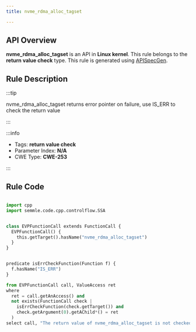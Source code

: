 ```yaml
---
title: nvme_rdma_alloc_tagset

---
```



## API Overview
**nvme_rdma_alloc_tagset** is an API in **Linux kernel**. This rule belongs to the **return value check** type. This rule is generated using [APISpecGen](../../tools/APISpecGen).
## Rule Description

:::tip

nvme_rdma_alloc_tagset returns error pointer on failure, use IS_ERR to check the return value

:::

:::info

- Tags: **return value check**
- Parameter Index: **N/A**
- CWE Type: **CWE-253**

:::

## Rule Code
```python

import cpp
import semmle.code.cpp.controlflow.SSA


class EVPFunctionCall extends FunctionCall {
  EVPFunctionCall() {
    this.getTarget().hasName("nvme_rdma_alloc_tagset")
  }
}


predicate isErrCheckFunction(Function f) {
  f.hasName("IS_ERR") 
}

from EVPFunctionCall call, ValueAccess ret
where
  ret = call.getAnAccess() and
  not exists(FunctionCall check |
    isErrCheckFunction(check.getTarget()) and
    check.getArgument(0).getAChild*() = ret
  )
select call, "The return value of nvme_rdma_alloc_tagset is not checked with IS_ERR."
    
```